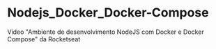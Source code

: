 # Nodejs_Docker_Docker-Compose
Vídeo "Ambiente de desenvolvimento NodeJS com Docker e Docker Compose" da Rocketseat
